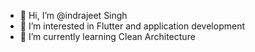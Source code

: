 - 👋 Hi, I’m @indrajeet Singh
- 👀 I’m interested in Flutter and application development
- 🌱 I’m currently learning Clean Architecture

<!---
indrajeet-champsoft/indrajeet-champsoft is a ✨ special ✨ repository because its `README.md` (this file) appears on your GitHub profile.
You can click the Preview link to take a look at your changes.
--->

